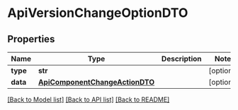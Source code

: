 # ApiVersionChangeOptionDTO

## Properties
Name | Type | Description | Notes
------------ | ------------- | ------------- | -------------
**type** | **str** |  | [optional] 
**data** | [**ApiComponentChangeActionDTO**](ApiComponentChangeActionDTO.md) |  | [optional] 

[[Back to Model list]](../README.md#documentation-for-models) [[Back to API list]](../README.md#documentation-for-api-endpoints) [[Back to README]](../README.md)

